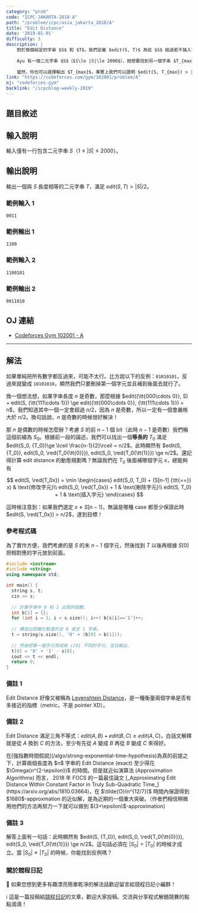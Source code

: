 ```yaml
---
category: "prob"
code: "ICPC-JAKARTA-2018-A"
path: "/problem/icpc/asia_jakarta_2018/A"
title: "Edit Distance"
date: '2019-01-01'
difficulty: 3
description: |
    對於兩個給定的字串 $S$ 和 $T$，我們定義 $edit(S, T)$ 為從 $S$ 經過若干插入字元、修改字元、刪除字元等操作後得到 $T$ 所需要的最少步數。
    
    Ayu 有一個二元字串 $S$（$1\le |S|\le 2000$），她想要找到另一個字串 $T_{max}$ 使得 $edit(S, T_{max})$ 最大。即對於所有與 $S$ 等長的 $T$，$edit(S, T_{max})\ge edit(S, T)$。不過呢，為了讓事情變得簡單些，她希望你能夠幫她的忙，找到任何一個與 $S$ 長度相同的字串 $T$，只要 $edit(S, T) > |S|/2$ 即可。
    
    當然，你也可以選擇輸出 $T_{max}$，事實上我們可以證明 $edit(S, T_{max}) > |S|/2$。這也保證了對於任意輸入一定有解。
link: "https://codeforces.com/gym/102001/problem/A"
oj: "codeforces-gym"
backlink: "/icpcblog-weekly-2019"
---
```


## 題目敘述

<showvariable varname="description"></showvariable>

## 輸入說明

輸入僅有一行包含二元字串 $S$（$1\le |S|\le 2000$）。

## 輸出說明

輸出一個與 $S$ 長度相等的二元字串 $T$，滿足 $edit(S, T) > |S|/2$。

### 範例輸入 1

```
0011
```

### 範例輸出 1

```
1100
```

### 範例輸入 2

```
1100101
```

### 範例輸出 2

```
0011010
```


## OJ 連結

* [Codeforces Gym 102001 - A](https://codeforces.com/gym/102001/problem/A)


---

## 解法

如果單純把所有數字都反過來，可能不太行。比方說以下的反例：`01010101`，反過來就變成 `10101010`，顯然我們只要刪掉第一個字元並且補到後面去就行了。

換一個想法想，如果字串長度 $n$ 是奇數，那麼根據 $edit({\tt{000\cdots 0}}, S) + edit(S, {\tt{111\cdots 1}}) \ge edit({\tt{000\cdots 0}}, {\tt{111\cdots 1}}) = n$，我們知道其中一個一定會超過 $n/2$，因為 $n$ 是奇數，所以一定有一個會嚴格大於 $n/2$。換句話說，$n$ 是奇數的時候很好解決！

那 $n$ 是偶數的時候怎麼辦？考慮 $S$ 的前 $n-1$ 個 bit（此時 $n-1$ 是奇數）我們稱這個前綴為 $S_0$。根據前一段的論述，我們可以找出一個**等長的** $T_0$ 滿足 $edit(S_0, {T_0})\ge \lceil \frac{n-1}{2}\rceil = n/2$。此時顯然有 $edit(S, {T_0}), edit(S_0, \red{T_0{\tt{0}}}), edit(S_0, \red{T_0{\tt{1}}}) \ge n/2$。還記得計算 edit distance 的動態規劃嗎？無論我們在 $T_0$ 後面補哪個字元 $x$，總能夠有

$$ 
    edit(S, \red{T_0x}) = \min \begin{cases}
    edit(S_0, T_0) + (S[n-1] {\tt{==}} x) & \text{修改字元}\\
    edit(S_0, \red{T_0x}) + 1 & \text{刪除字元}\\
    edit(S, T_0) + 1 & \text{插入字元}
    \end{cases}
$$

這時候注意到：如果我們選定 $x\neq S[n-1]$，無論是哪種 case 都至少保證此時 $edit(S, \red{T_0x}) > n/2$，達到目標！

### 參考程式碼

為了實作方便，我們考慮的是 $S$ 的末 $n-1$ 個字元，然後找到 $T$ 以後再根據 $S[0]$ 把相對應的字元放到前面。

```cpp
#include <iostream>
#include <string>
using namespace std;

int main() {
  string s, t;
  cin >> s;
  
  // 計算字串中 0 和 1 出現的個數。
  int b[2] = {};
  for (int i = 1; i < s.size(); i++) b[s[i]=='1']++;
  
  // 構造出距離比較遠的全 0 或全 1 字串。
  t = string(s.size(), '0' + (b[0] > b[1]));
  
  // 然後把第一個字元改成與 s[0] 不同的字元，並且輸出。
  t[0] = '0' + '1' - s[0];
  cout << t << endl;
  return 0;
}
```

### 備註 1

Edit Distance 好像又被稱為 [Levenshtein Distance](https://en.wikipedia.org/wiki/Levenshtein_distance)，是一種衡量兩個字串是否有多接近的指標（metric，不是 pointer XD）。

### 備註 2

Edit Distance 滿足三角不等式：$edit(A, B)+edit(B, C) \ge edit(A, C)$，白話文解釋就是從 $A$ 換到 $C$ 的方法，至少有先從 $A$ 變成 $B$ 再從 $B$ 變成 $C$ 來得好。

<theorem title='演算法豆知識' c='is-primary'>
在[強指數時間假說](/algo/strong-exponential-time-hypothesis)為真的前提之下，計算兩個長度為 $n$ 字串的 Edit Distance (exact) 至少得花 $\Omega(n^{2-\epsilon})$ 的時間。但是就近似演算法 (Approximation Algorithms) 而言， 2018 年 FOCS 的一篇最佳論文 [_Approximating Edit Distance Within Constant Factor in Truly Sub-Quadratic Time_](https://arxiv.org/abs/1810.03664)，在 $\tilde{O}(n^{12/7})$ 時間內保證得到 $1680$-approxmation 的近似解，是為近期的一個重大突破。（作者們相信稍微用他們的方法再努力一下就可以做到 $(3+\epsilon)$-approximation）
</theorem>

### 備註 3

解答上面有一句話：此時顯然有 $edit(S, {T_0}), edit(S_0, \red{T_0{\tt{0}}}), edit(S_0, \red{T_0{\tt{1}}}) \ge n/2$。這句話必須在 $|S_0|= |T_0|$ 的時候才成立。當 $|S_0|\neq|T_0|$ 的時候，你能找到反例嗎？

### 關於競程日記

🍅 如果您想到更多有趣漂亮簡單乾淨的解法話歡迎留言給競程日記小編群！

ℹ️ 這是一篇投稿給[競程日記](https://www.facebook.com/競程日記-1514973425463954/)的文章，歡迎大家投稿、交流與分享程式解題競賽的點點滴滴！